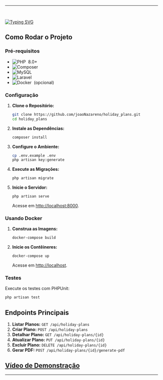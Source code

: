 

---


<br>

[![Typing SVG](https://readme-typing-svg.herokuapp.com/?color=DC143C&size=35&center=true&vCenter=true&width=1000&lines=HOLIDAY+PLANS+API;Gerencie+Facilmente+Seus+Planos+De+Férias!+:%29)](https://git.io/typing-svg)

## Como Rodar o Projeto

### Pré-requisitos

- ![PHP](https://img.shields.io/badge/-PHP-0D1117?style=for-the-badge&logo=php&labelColor=0D1117)&nbsp; 8.0+
- ![Composer](https://img.shields.io/badge/-Composer-0D1117?style=for-the-badge&logo=composer&labelColor=0D1117)&nbsp;
- ![MySQL](https://img.shields.io/badge/-MySQL-0D1117?style=for-the-badge&logo=mysql&labelColor=0D1117)&nbsp;
- ![Laravel](https://img.shields.io/badge/-Laravel-0D1117?style=for-the-badge&logo=laravel&labelColor=0D1117)&nbsp;
- ![Docker](https://img.shields.io/badge/-Docker-0D1117?style=for-the-badge&logo=docker&labelColor=0D1117)&nbsp; (opcional)

### Configuração

1. **Clone o Repositório:**
   ```bash
   git clone https://github.com/joaoNazareno/holiday_plans.git
   cd holiday_plans
   ```

2. **Instale as Dependências:**
   ```bash
   composer install
   ```

3. **Configure o Ambiente:**
   ```bash
   cp .env.example .env
   php artisan key:generate
   ```

4. **Execute as Migrações:**
   ```bash
   php artisan migrate
   ```

5. **Inicie o Servidor:**
   ```bash
   php artisan serve
   ```
   Acesse em [http://localhost:8000](http://localhost:8000).

### Usando Docker

1. **Construa as Imagens:**
   ```bash
   docker-compose build
   ```

2. **Inicie os Contêineres:**
   ```bash
   docker-compose up
   ```
   Acesse em [http://localhost](http://localhost).

### Testes

Execute os testes com PHPUnit:

```bash
php artisan test
```

## Endpoints Principais

1. **Listar Planos:** `GET /api/holiday-plans`
2. **Criar Plano:** `POST /api/holiday-plans`
3. **Detalhar Plano:** `GET /api/holiday-plans/{id}`
4. **Atualizar Plano:** `PUT /api/holiday-plans/{id}`
5. **Excluir Plano:** `DELETE /api/holiday-plans/{id}`
6. **Gerar PDF:** `POST /api/holiday-plans/{id}/generate-pdf`

## [Vídeo de Demonstração](https://drive.google.com/file/d/1bhUWxr3wFQDbS-Nama3Vtsd_TgSA0sVa/view?usp=sharing)

--- 
